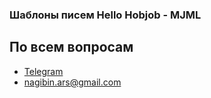 ### Шаблоны писем Hello Hobjob - MJML

## По всем вопросам

-   [Telegram](https://t.me/nagibinarseniy)
-   nagibin.ars@gmail.com
